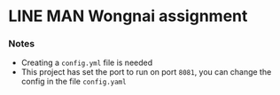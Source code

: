 # LINE MAN Wongnai assignment
### Notes
- Creating a `config.yml` file is needed 
- This project has set the port to run on port `8081`, you can change the config in the file `config.yaml`
